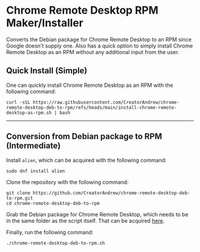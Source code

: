 # Chrome Remote Desktop RPM Maker/Installer
Converts the Debian package for Chrome Remote Desktop to an RPM since Google doesn't supply one. Also has a quick option to simply install Chrome Remote Desktop as an RPM without any additional input from the user.

## Quick Install (Simple)
One can quickly install Chrome Remote Desktop as an RPM with the following command:
```
curl -sSL https://raw.githubusercontent.com/CreatorAndrew/chrome-remote-desktop-deb-to-rpm/refs/heads/main/install-chrome-remote-desktop-as-rpm.sh | bash
```
---
## Conversion from Debian package to RPM (Intermediate)
Install `alien`, which can be acquired with the following command:
```
sudo dnf install alien
```

Clone the repository with the following command:
```
git clone https://github.com/CreatorAndrew/chrome-remote-desktop-deb-to-rpm.git
cd chrome-remote-desktop-deb-to-rpm
```

Grab the Debian package for Chrome Remote Desktop, which needs to be in the same folder as the script itself. That can be acquired [here](https://dl.google.com/linux/direct/chrome-remote-desktop_current_amd64.deb).

Finally, run the following command:
```
./chrome-remote-desktop-deb-to-rpm.sh
```
